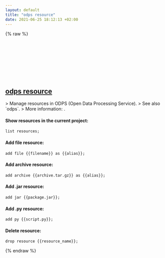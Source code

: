```yaml
---
layout: default
title: "odps resource"
date: 2021-06-25 18:12:13 +02:00
---
```

{% raw %}
<h2 id="odps-resource">
  <a href="/en/common/odps-resource.html">odps resource</a> <a href="#odps-resource"><svg class="icon">
    <use href="/assets/images/unicode_sprite.svg#link" />
  </svg></a>
</h2>
> Manage resources in ODPS (Open Data Processing Service).
> See also `odps`.
> More information: <https://www.alibabacloud.com/help/doc-detail/27971.htm>.

#### Show resources in the current project:
```shell
list resources;
```
#### Add file resource:
```shell
add file {{filename}} as {{alias}};
```
#### Add archive resource:
```shell
add archive {{archive.tar.gz}} as {{alias}};
```
#### Add .jar resource:
```shell
add jar {{package.jar}};
```
#### Add .py resource:
```shell
add py {{script.py}};
```
#### Delete resource:
```shell
drop resource {{resource_name}};
```
{% endraw %}